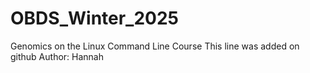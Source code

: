 # OBDS_Winter_2025
Genomics on the Linux Command Line Course
This line was added on github
Author: Hannah
